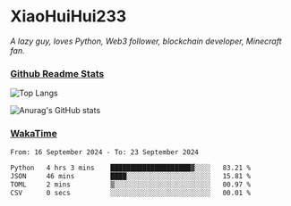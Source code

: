 # XiaoHuiHui233

*A lazy guy, loves Python, Web3 follower, blockchain developer, Minecraft fan.*

### [Github Readme Stats](https://github.com/anuraghazra/github-readme-stats)

![Top Langs](https://github-readme-stats.vercel.app/api/top-langs/?username=XiaoHuiHui233&layout=compact&theme=github_dark)

![Anurag's GitHub stats](https://github-readme-stats.vercel.app/api?username=XiaoHuiHui233&show_icons=true&theme=github_dark)

### [WakaTime](https://wakatime.com)

<!--START_SECTION:waka-->

```txt
From: 16 September 2024 - To: 23 September 2024

Python   4 hrs 3 mins    ████████████████████▓░░░░   83.21 %
JSON     46 mins         ████░░░░░░░░░░░░░░░░░░░░░   15.81 %
TOML     2 mins          ▒░░░░░░░░░░░░░░░░░░░░░░░░   00.97 %
CSV      0 secs          ░░░░░░░░░░░░░░░░░░░░░░░░░   00.01 %
```

<!--END_SECTION:waka-->

